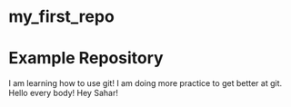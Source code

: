 # my_first_repo

# Example Repository

I am learning how to use git!
I am doing more practice to get better at git.
Hello every body!
Hey Sahar!
